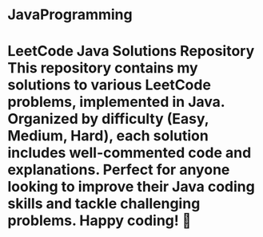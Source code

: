 # JavaProgramming
# LeetCode Java Solutions Repository  This repository contains my solutions to various LeetCode problems, implemented in Java. Organized by difficulty (Easy, Medium, Hard), each solution includes well-commented code and explanations. Perfect for anyone looking to improve their Java coding skills and tackle challenging problems. Happy coding! 🚀
